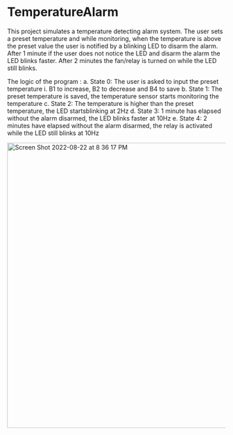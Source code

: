 # TemperatureAlarm
This project simulates a temperature detecting alarm system.
The user sets a preset temperature and while monitoring, when the temperature is above the preset value the user is notified by a blinking LED to disarm the alarm. After 1 minute if the user does not notice the LED and disarm the alarm the LED blinks faster. After 2 minutes the fan/relay is turned on while
the LED still blinks.

The logic of the program :
 a. State 0: The user is asked to input the preset temperature
  i. B1 to increase, B2 to decrease and B4 to save
 b. State 1: The preset temperature is saved, the temperature sensor starts monitoring the temperature
 c. State 2: The temperature is higher than the preset temperature, the LED startsblinking at 2Hz
 d. State 3: 1 minute has elapsed without the alarm disarmed, the LED blinks faster at 10Hz
 e. State 4: 2 minutes have elapsed without the alarm disarmed, the relay is activated while the LED still blinks at 10Hz
 
<img width="659" alt="Screen Shot 2022-08-22 at 8 36 17 PM" src="https://user-images.githubusercontent.com/61993180/186043239-db7bde80-1775-4fbe-b3fd-041841ce4198.png">
